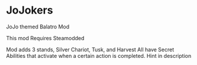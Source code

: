 # JoJokers
 JoJo themed Balatro Mod

This mod Requires Steamodded

Mod adds 3 stands, Silver Chariot, Tusk, and Harvest
All have Secret Abilities that activate when a certain action is completed. Hint in description
